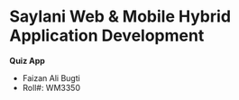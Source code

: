 # Saylani Web & Mobile Hybrid Application Development
 
 **Quiz App**
 
 * Faizan Ali Bugti
 * Roll#: WM3350